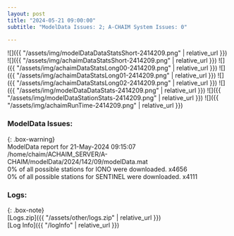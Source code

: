 ```yaml
---
layout: post
title: "2024-05-21 09:00:00"
subtitle: "ModelData Issues: 2; A-CHAIM System Issues: 0"

---
```


![]({{ "/assets/img/modelDataDataStatsShort-2414209.png" | relative_url }})
![]({{ "/assets/img/achaimDataStatsShort-2414209.png" | relative_url }})
![]({{ "/assets/img/achaimDataStatsLong00-2414209.png" | relative_url }})
![]({{ "/assets/img/achaimDataStatsLong01-2414209.png" | relative_url }})
![]({{ "/assets/img/achaimDataStatsLong02-2414209.png" | relative_url }})
![]({{ "/assets/img/modelDataDataStats-2414209.png" | relative_url }})
![]({{ "/assets/img/modelDataStationStats-2414209.png" | relative_url }})
![]({{ "/assets/img/achaimRunTime-2414209.png" | relative_url }})


### ModelData Issues:  
  
{: .box-warning}  
 ModelData report for 21-May-2024 09:15:07   
 /home/chaim/ACHAIM_SERVER/A-CHAIM/modelData/2024/142/09/modelData.mat   
 0% of all possible stations for IONO were downloaded. x4656   
 0% of all possible stations for SENTINEL were downloaded. x4111   
  


### Logs:  
  
{: .box-note}  
[Logs.zip]({{ "/assets/other/logs.zip" | relative_url }})  
[Log Info]({{ "/logInfo" | relative_url }})  
